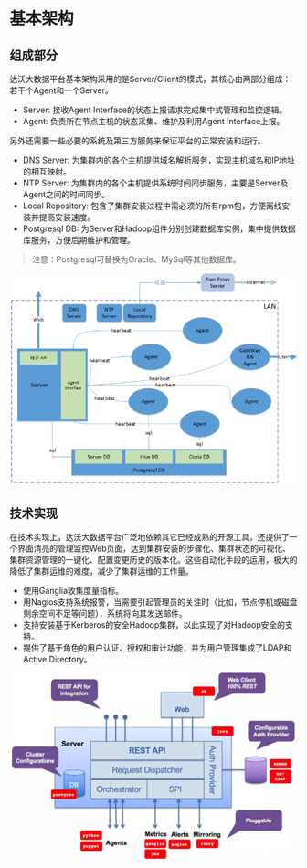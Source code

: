 # 基本架构

## 组成部分

达沃大数据平台基本架构采用的是Server/Client的模式，其核心由两部分组成：若干个Agent和一个Server。

* Server: 接收Agent Interface的状态上报请求完成集中式管理和监控逻辑。
* Agent: 负责所在节点主机的状态采集、维护及利用Agent Interface上报。

另外还需要一些必要的系统及第三方服务来保证平台的正常安装和运行。

* DNS Server: 为集群内的各个主机提供域名解析服务，实现主机域名和IP地址的相互映射。
* NTP Server: 为集群内的各个主机提供系统时间同步服务，主要是Server及Agent之间的时间同步。
* Local Repository: 包含了集群安装过程中需必须的所有rpm包，方便离线安装并提高安装速度。
* Postgresql DB: 为Server和Hadoop组件分别创建数据库实例，集中提供数据库服务，方便后期维护和管理。

> 注意：Postgresql可替换为Oracle、MySql等其他数据库。

![](/assets/1.2-structure.png)

## 技术实现

在技术实现上，达沃大数据平台广泛地依赖其它已经成熟的开源工具，还提供了一个界面清亮的管理监控Web页面，达到集群安装的步骤化、集群状态的可视化、集群资源管理的一键化、配置变更历史的版本化。这些自动化手段的运用，极大的降低了集群运维的难度，减少了集群运维的工作量。

* 使用Ganglia收集度量指标。
* 用Nagios支持系统报警，当需要引起管理员的关注时（比如，节点停机或磁盘剩余空间不足等问题），系统将向其发送邮件。
* 支持安装基于Kerberos的安全Hadoop集群，以此实现了对Hadoop安全的支持。
* 提供了基于角色的用户认证、授权和审计功能，并为用户管理集成了LDAP和Active Directory。

![](/assets/1.2-technical.png)

